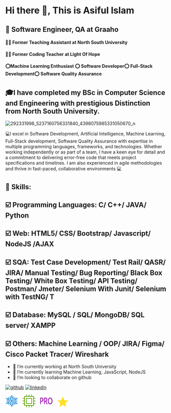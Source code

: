 # Hi there  👋, This is Asiful Islam

## 💼 Software Engineer, QA at Graaho
#### 👨‍🏫 Former Teaching Assistant at North South University
#### 👨‍🏫 Former Coding Teacher at Light Of Hope

#### ⭕Machine Learning Enthusiast ⭕ Software Developer⭕ Full-Stack Development⭕ Software Quality Assurance
## 🎓I have completed my BSc in Computer Science and Engineering with prestigious Distinction from North South University.
![292331998_5237160756331840_4398075985331050670_n](https://github.com/sheikh-asiful-islam/sheikh-asiful-islam/assets/51376551/d158b5dc-6acf-4712-b5b2-51c254e9a2d6)




💻I excel in Software Development, Artificial Intelligence, Machine Learning, Full-Stack development, Software Quality Assurance with expertise in multiple programming languages, frameworks, and technologies. Whether working independently or as part of a team, I have a keen eye for detail and a commitment to delivering error-free code that meets project specifications and timelines. I am also experienced in agile methodologies and thrive in fast-paced, collaborative environments 💻


## :notebook_with_decorative_cover: Skills:
## :ballot_box_with_check:   Programming Languages: C/ C++/ JAVA/ Python
## :ballot_box_with_check:   Web: HTML5/ CSS/ Bootstrap/ Javascript/ NodeJS /AJAX
## :ballot_box_with_check:   SQA: Test Case Development/ Test Rail/ QASR/ JIRA/ Manual Testing/  Bug Reporting/ Black Box Testing/ White Box Testing/ API Testing/ Postman/ Jmeter/ Selenium With Junit/ Selenium with TestNG/ T
## :ballot_box_with_check:   Database: MySQL / SQL/ MongoDB/ SQL server/ XAMPP
## :ballot_box_with_check:   Others: Machine Learning / OOP/ JIRA/ Figma/ Cisco Packet Tracer/ Wireshark


- 🔭 I’m currently working at North South University
- 🌱 I’m currently learning Machine Learning, JavaScript, NodeJS
- 👯 I’m looking to collaborate on github




[<img src='https://cdn.jsdelivr.net/npm/simple-icons@3.0.1/icons/github.svg' alt='github' height='40'>](https://github.com/https://github.com/ABmaxplunck)  [<img src='https://cdn.jsdelivr.net/npm/simple-icons@3.0.1/icons/linkedin.svg' alt='linkedin' height='40'>](https://www.linkedin.com/in/https://www.linkedin.com/in/asiful-bijoy-64b55a183//)  

<a href='https://archiveprogram.github.com/'><img src='https://raw.githubusercontent.com/acervenky/animated-github-badges/master/assets/acbadge.gif' width='40' height='40'></a> <a href='https://docs.github.com/en/developers'><img src='https://raw.githubusercontent.com/acervenky/animated-github-badges/master/assets/devbadge.gif' width='40' height='40'></a> <a href='https://github.com/pricing'><img src='https://raw.githubusercontent.com/acervenky/animated-github-badges/master/assets/pro.gif' width='40' height='40'></a> <a href='https://stars.github.com/'><img src='https://raw.githubusercontent.com/acervenky/animated-github-badges/master/assets/starbadge.gif' width='35' height='35'></a> 
